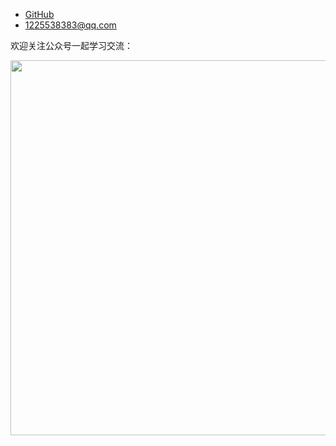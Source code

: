 * [GitHub](https://github.com/arthinking/)
* [1225538383@qq.com](mailto:1225538383@qq.com)

欢迎关注公众号一起学习交流：

<div align=center><img src="https://www.itzhai.com/resources/images/itzhai_info.png" width = "600" height = "600" /></div>
